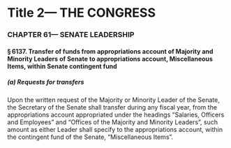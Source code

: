
# Title 2— THE CONGRESS
### CHAPTER 61— SENATE LEADERSHIP
#### § 6137. Transfer of funds from appropriations account of Majority and Minority Leaders of Senate to appropriations account, Miscellaneous Items, within Senate contingent fund
##### (a) Requests for transfers

Upon the written request of the Majority or Minority Leader of the Senate, the Secretary of the Senate shall transfer during any fiscal year, from the appropriations account appropriated under the headings “Salaries, Officers and Employees” and “Offices of the Majority and Minority Leaders”, such amount as either Leader shall specify to the appropriations account, within the contingent fund of the Senate, “Miscellaneous Items”.
